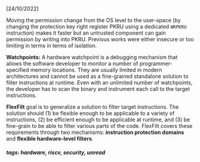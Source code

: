 <!-- Please prefix the notes with the date as in [22/12/2020] -->

[24/10/2022]

Moving the permission change from the OS level to the user-space (by changing the protection key right register PKRU using a dedicated `WRPKRU` instruction) makes it faster but an untrusted component can gain permission by writing into PKRU. Previous works were either insecure or too limiting in terms in terms of isolation.

**Watchpoints:** A hardware watchpoint is a debugging mechanism that allows the software developer to monitor a number of programmer-specified memory locations. They are usually limited in modern architectures and cannot be used as a fine-grained standalone solution to filter instructions at runtime. Even with an unlimited number of watchpoints, the developer has to scan the binary and instrument each call to the target instructions. 

**FlexFilt** goal is to generalize a solution to filter target instructions. The solution should (1) be flexible enough to be applicable to a variety of instructions, (2) be efficient enough to be applicable at runtime, and (3) be fine-grain to be able to filter various parts of the code. FlexFilt covers these requirements through two mechanisms: **instruction protection domains** and **flexible hardware-level filters**. 



##### tags: hardware, riscv, security, unread